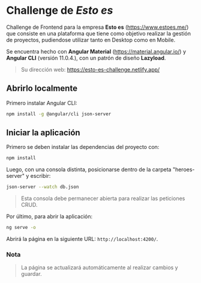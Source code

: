 # Challenge de _Esto es_

Challenge de Frontend para la empresa **Esto es** (https://www.estoes.me/) que consiste en una plataforma que tiene como objetivo realizar la gestión de proyectos, pudiendose utilizar tanto en Desktop como en Mobile.

Se encuentra hecho con **Angular Material** (https://material.angular.io/) y **Angular CLI** (versión 11.0.4.), con un patrón de diseño **Lazyload**.

> Su dirección web: https://esto-es-challenge.netlify.app/

## Abrirlo localmente

Primero instalar Angular CLI:

```bash
npm install -g @angular/cli json-server
```

## Iniciar la aplicación

Primero se deben instalar las dependencias del proyecto con:

```bash
npm install
```

Luego, con una consola distinta, posicionarse dentro de la carpeta "heroes-server" y escribir:

```bash
json-server --watch db.json
```

> Esta consola debe permanecer abierta para realizar las peticiones CRUD.

Por último, para abrir la aplicación:

```bash
ng serve -o
```

Abrirá la página en la siguiente URL: `http://localhost:4200/`.

### Nota

> La página se actualizará automáticamente al realizar cambios y guardar.
